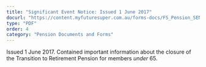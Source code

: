 ```yaml
---
title: "Significant Event Notice: Issued 1 June 2017"
docurl: "https://content.myfuturesuper.com.au/forms-docs/FS_Pension_SEN_TTR_closure_under_65_1_June_2017.pdf"
type: "PDF"
order: 4
category: "Pension Documents and Forms"
---
```


Issued 1 June 2017. Contained important information about the closure of the Transition to Retirement Pension for members _under_ 65.
